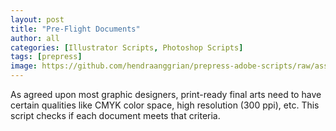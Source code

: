 ```yaml
---
layout: post
title: "Pre-Flight Documents"
author: all
categories: [Illustrator Scripts, Photoshop Scripts]
tags: [prepress]
image: https://github.com/hendraanggrian/prepress-adobe-scripts/raw/assets/screenshots/all_documents_preflight.png
---
```


As agreed upon most graphic designers, print-ready final arts need to have certain qualities like CMYK color space,
high resolution (300 ppi), etc.
This script checks if each document meets that criteria.
